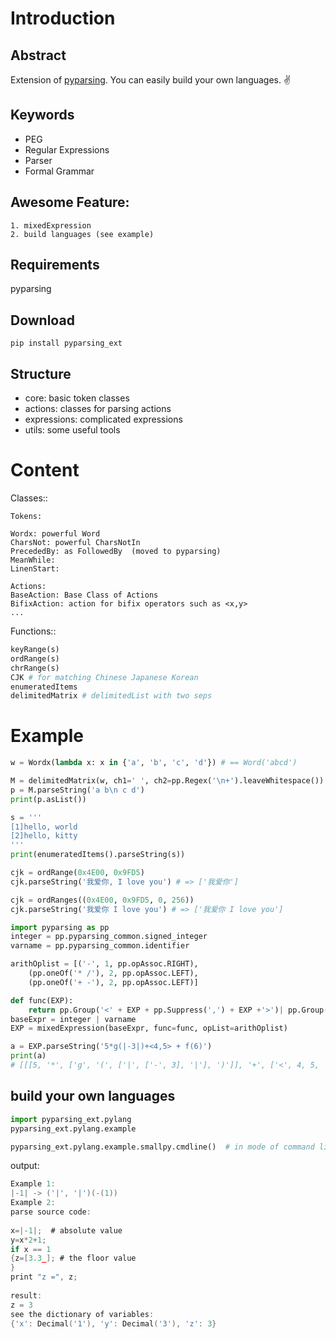Introduction
=============

Abstract
----------
Extension of [pyparsing](https://github.com/pyparsing/pyparsing). You can easily build your own languages. :v:

Keywords
----------
* PEG
* Regular Expressions
* Parser
* Formal Grammar


## Awesome Feature:

    1. mixedExpression
    2. build languages (see example)

Requirements
-----------
pyparsing



## Download

`pip install pyparsing_ext`



## Structure

- core: basic token classes
- actions: classes for parsing actions
- expressions: complicated expressions
- utils: some useful tools

Content
=========

Classes::

    Tokens:
    
    Wordx: powerful Word
    CharsNot: powerful CharsNotIn
    PrecededBy: as FollowedBy  (moved to pyparsing)
    MeanWhile:
    LinenStart:
    
    Actions:
    BaseAction: Base Class of Actions
    BifixAction: action for bifix operators such as <x,y>
    ...


Functions::

```python
keyRange(s)
ordRange(s)
chrRange(s)
CJK # for matching Chinese Japanese Korean
enumeratedItems
delimitedMatrix # delimitedList with two seps
```

Example
=========

```python
w = Wordx(lambda x: x in {'a', 'b', 'c', 'd'}) # == Word('abcd')

M = delimitedMatrix(w, ch1=' ', ch2=pp.Regex('\n+').leaveWhitespace())
p = M.parseString('a b\n c d')
print(p.asList())

s = '''
[1]hello, world
[2]hello, kitty
'''
print(enumeratedItems().parseString(s))

cjk = ordRange(0x4E00, 0x9FD5)
cjk.parseString('我爱你, I love you') # => ['我爱你']

cjk = ordRanges((0x4E00, 0x9FD5, 0, 256))
cjk.parseString('我爱你 I love you') # => ['我爱你 I love you']

import pyparsing as pp
integer = pp.pyparsing_common.signed_integer
varname = pp.pyparsing_common.identifier

arithOplist = [('-', 1, pp.opAssoc.RIGHT),
    (pp.oneOf('* /'), 2, pp.opAssoc.LEFT),
    (pp.oneOf('+ -'), 2, pp.opAssoc.LEFT)]

def func(EXP):
    return pp.Group('<' + EXP + pp.Suppress(',') + EXP +'>')| pp.Group('||' + EXP + '||') | pp.Group('|' + EXP + '|') | pp.Group(IDEN + '(' + pp.delimitedList(EXP) + ')')
baseExpr = integer | varname
EXP = mixedExpression(baseExpr, func=func, opList=arithOplist)

a = EXP.parseString('5*g(|-3|)+<4,5> + f(6)')
print(a)
# [[[5, '*', ['g', '(', ['|', ['-', 3], '|'], ')']], '+', ['<', 4, 5, '>'], '+', ['f', '(', 6, ')']]]
```



## build your own languages

```python
import pyparsing_ext.pylang
pyparsing_ext.pylang.example

pyparsing_ext.pylang.example.smallpy.cmdline()  # in mode of command line
```
output:
```C
Example 1:
|-1| -> ('|', '|')(-(1))
Example 2:
parse source code:
 
x=|-1|;  # absolute value
y=x*2+1;
if x == 1
{z=[3.3_]; # the floor value
}
print "z =", z;
 
result:
z = 3 
see the dictionary of variables:
{'x': Decimal('1'), 'y': Decimal('3'), 'z': 3}
```
